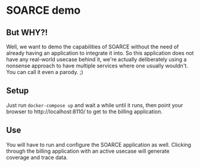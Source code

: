 # SOARCE demo
## But WHY?!
Well, we want to demo the capabilities of SOARCE without the need of already having an application
to integrate it into. So this application does not have any real-world usecase behind it,
we're actually deliberately using a nonsense approach to have multiple services where one
usually wouldn't. You can call it even a parody. ;)

## Setup
Just run `docker-compose up` and wait a while until it runs, then point your browser to
http://localhost:8110/ to get to the billing application.

## Use
You will have to run and configure the SOARCE application as well. Clicking through the
billing application with an active usecase will generate coverage and trace data.
